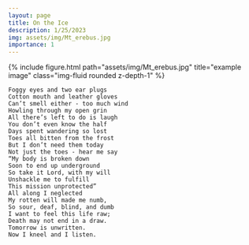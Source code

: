 ```yaml
---
layout: page
title: On the Ice
description: 1/25/2023
img: assets/img/Mt_erebus.jpg
importance: 1
---
```


<div class="row">
    <div class="col-sm mt-3 mt-md-0">
        {% include figure.html path="assets/img/Mt_erebus.jpg" title="example image" class="img-fluid rounded z-depth-1" %}
    </div>
</div>

```
Foggy eyes and two ear plugs
Cotton mouth and leather gloves
Can’t smell either - too much wind
Howling through my open grin
All there’s left to do is laugh
You don’t even know the half
Days spent wandering so lost
Toes all bitten from the frost
But I don’t need them today
Not just the toes - hear me say
“My body is broken down
Soon to end up underground
So take it Lord, with my will
Unshackle me to fulfill 
This mission unprotected”
All along I neglected
My rotten will made me numb,
So sour, deaf, blind, and dumb
I want to feel this life raw;
Death may not end in a draw.
Tomorrow is unwritten.
Now I kneel and I listen.
```
